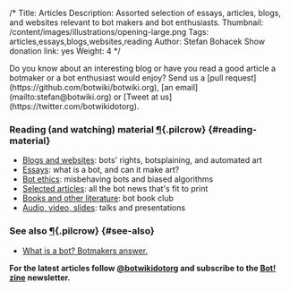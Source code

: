 /*
Title: Articles
Description: Assorted selection of essays, articles, blogs, and websites relevant to bot makers and bot enthusiasts.
Thumbnail: /content/images/illustrations/opening-large.png
Tags: articles,essays,blogs,websites,reading
Author: Stefan Bohacek
Show donation link: yes
Weight: 4
*/

<div class="note" markdown=1>
Do you know about an interesting blog or have you read a good article a botmaker or a bot enthusiast would enjoy? Send us a [pull request](https://github.com/botwiki/botwiki.org), [an email](mailto:stefan@botwiki.org) or [Tweet at us](https://twitter.com/botwikidotorg).
</div>

### Reading (and watching) material [¶](#reading-material){.pilcrow} {#reading-material}

- [Blogs and websites](/articles/blogs-and-websites): bots' rights, botsplaining, and automated art
- [Essays](/articles/essays): what is a bot, and can it make art?
- [Bot ethics](/articles/bot-ethics): misbehaving bots and biased algorithms
- [Selected articles](/articles/selected-articles): all the bot news that's fit to print
- [Books and other literature](/articles/books): bot book club
- [Audio, video, slides](/articles/audio-video-slides): talks and presentations

### See also [¶](#see-also){.pilcrow} {#see-also}

- [What is a bot? Botmakers answer.](/what-is-a-bot/)

**For the latest articles follow [@botwikidotorg](https://twitter.com/botwikidotorg) and subscribe to the [Bot! zine](http://botzine.org/) newsletter.**
